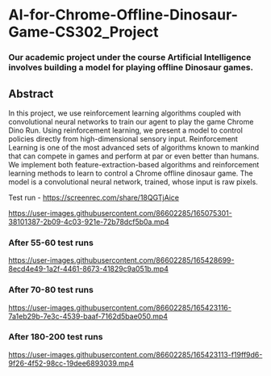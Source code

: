 # AI-for-Chrome-Offline-Dinosaur-Game-CS302_Project

### Our academic project under the course Artificial Intelligence involves building a model for playing offline Dinosaur games. 
## Abstract
In this project, we use reinforcement learning algorithms coupled with convolutional neural networks to train our agent to play the game Chrome Dino Run. Using reinforcement learning, we present a model to control policies directly from high-dimensional sensory input. Reinforcement Learning is one of the most advanced sets of algorithms known to mankind that can compete in games and perform at par or even better than humans. We implement both feature-extraction-based algorithms and reinforcement learning methods to learn to control a Chrome offline dinosaur game. The model is a convolutional neural network, trained, whose input is raw pixels.

Test run - https://screenrec.com/share/18QGTjAice


https://user-images.githubusercontent.com/86602285/165075301-38101387-2b09-4c03-921e-72b78dcf5b0a.mp4

### After 55-60 test runs

https://user-images.githubusercontent.com/86602285/165428699-8ecd4e49-1a2f-4461-8673-41829c9a051b.mp4

### After 70-80 test runs
https://user-images.githubusercontent.com/86602285/165423116-7a1eb29b-7e3c-4539-baaf-7162d5bae050.mp4

### After 180-200 test runs
https://user-images.githubusercontent.com/86602285/165423113-f19ff9d6-9f26-4f52-98cc-19dee6893039.mp4


